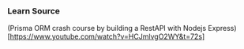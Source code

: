 ### Learn Source

(Prisma ORM crash course by building a RestAPI with Nodejs Express)[https://www.youtube.com/watch?v=HCJmlvgO2WY&t=72s]
